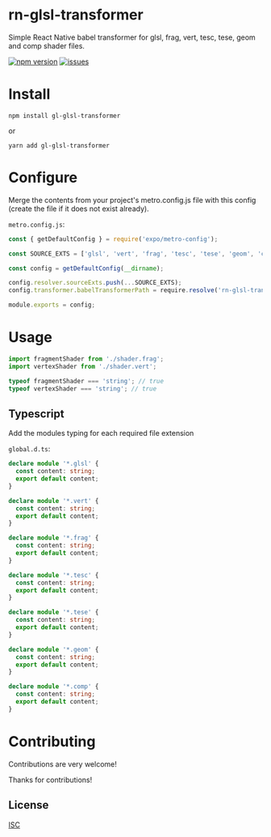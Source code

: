 
# rn-glsl-transformer

Simple React Native babel transformer for glsl, frag, vert, tesc, tese, geom and comp shader files.

[![npm version](https://img.shields.io/npm/v/rn-glsl-transformer.svg?style=flat)](https://www.npmjs.com/package/rn-glsl-transformer)
[![issues](https://img.shields.io/github/issues/nikitadudin/rn-glsl-transformer.svg?style=flat)](https://github.com/nikitadudin/rn-glsl-transformer/issues)

# Install
```
npm install gl-glsl-transformer
```

or

```
yarn add gl-glsl-transformer
```

# Configure

Merge the contents from your project's metro.config.js file with this config (create the file if it does not exist already).

`metro.config.js`:

```js
const { getDefaultConfig } = require('expo/metro-config');

const SOURCE_EXTS = ['glsl', 'vert', 'frag', 'tesc', 'tese', 'geom', 'comp'];

const config = getDefaultConfig(__dirname);

config.resolver.sourceExts.push(...SOURCE_EXTS);
config.transformer.babelTransformerPath = require.resolve('rn-glsl-transformer');

module.exports = config;
```

# Usage

```js
import fragmentShader from './shader.frag';
import vertexShader from './shader.vert';

typeof fragmentShader === 'string'; // true
typeof vertexShader === 'string'; // true
```

## Typescript

Add the modules typing for each required file extension

`global.d.ts`:

```ts
declare module '*.glsl' {
  const content: string;
  export default content;
}

declare module '*.vert' {
  const content: string;
  export default content;
}

declare module '*.frag' {
  const content: string;
  export default content;
}

declare module '*.tesc' {
  const content: string;
  export default content;
}

declare module '*.tese' {
  const content: string;
  export default content;
}

declare module '*.geom' {
  const content: string;
  export default content;
}

declare module '*.comp' {
  const content: string;
  export default content;
}
```

# Contributing

Contributions are very welcome!

Thanks for contributions!

## License

[ISC](LICENSE)
